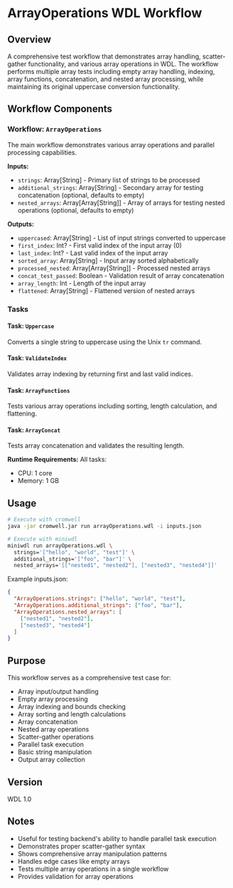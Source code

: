 # ArrayOperations WDL Workflow

## Overview
A comprehensive test workflow that demonstrates array handling, scatter-gather functionality, and various array operations in WDL. The workflow performs multiple array tests including empty array handling, indexing, array functions, concatenation, and nested array processing, while maintaining its original uppercase conversion functionality.

## Workflow Components

### Workflow: `ArrayOperations`
The main workflow demonstrates various array operations and parallel processing capabilities.

**Inputs:**
- `strings`: Array[String] - Primary list of strings to be processed
- `additional_strings`: Array[String] - Secondary array for testing concatenation (optional, defaults to empty)
- `nested_arrays`: Array[Array[String]] - Array of arrays for testing nested operations (optional, defaults to empty)

**Outputs:**
- `uppercased`: Array[String] - List of input strings converted to uppercase
- `first_index`: Int? - First valid index of the input array (0)
- `last_index`: Int? - Last valid index of the input array
- `sorted_array`: Array[String] - Input array sorted alphabetically
- `processed_nested`: Array[Array[String]] - Processed nested arrays
- `concat_test_passed`: Boolean - Validation result of array concatenation
- `array_length`: Int - Length of the input array
- `flattened`: Array[String] - Flattened version of nested arrays

### Tasks

#### Task: `Uppercase`
Converts a single string to uppercase using the Unix `tr` command.

#### Task: `ValidateIndex`
Validates array indexing by returning first and last valid indices.

#### Task: `ArrayFunctions`
Tests various array operations including sorting, length calculation, and flattening.

#### Task: `ArrayConcat`
Tests array concatenation and validates the resulting length.

**Runtime Requirements:**
All tasks:
- CPU: 1 core
- Memory: 1 GB

## Usage
```bash
# Execute with cromwell
java -jar cromwell.jar run arrayOperations.wdl -i inputs.json

# Execute with miniwdl
miniwdl run arrayOperations.wdl \
  strings='["hello", "world", "test"]' \
  additional_strings='["foo", "bar"]' \
  nested_arrays='[["nested1", "nested2"], ["nested3", "nested4"]]'
```

Example inputs.json:
```json
{
  "ArrayOperations.strings": ["hello", "world", "test"],
  "ArrayOperations.additional_strings": ["foo", "bar"],
  "ArrayOperations.nested_arrays": [
    ["nested1", "nested2"],
    ["nested3", "nested4"]
  ]
}
```

## Purpose
This workflow serves as a comprehensive test case for:
- Array input/output handling
- Empty array processing
- Array indexing and bounds checking
- Array sorting and length calculations
- Array concatenation
- Nested array operations
- Scatter-gather operations
- Parallel task execution
- Basic string manipulation
- Output array collection

## Version
WDL 1.0

## Notes
- Useful for testing backend's ability to handle parallel task execution
- Demonstrates proper scatter-gather syntax
- Shows comprehensive array manipulation patterns
- Handles edge cases like empty arrays
- Tests multiple array operations in a single workflow
- Provides validation for array operations
